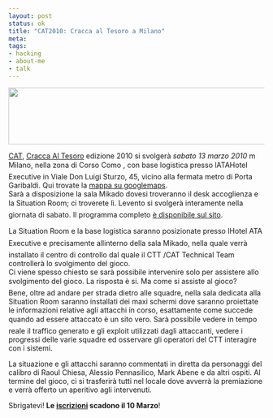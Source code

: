 ```yaml
--- 
layout: post
status: ok
title: "CAT2010: Cracca al Tesoro a Milano"
meta: 
tags: 
- hacking
- about-me
- talk
---
```

<a href="http://fast.mgpf.it//2010/03/header-center-e1267780200270.jpg"><img src="http://fast.mgpf.it//2010/03/header-center-e1267780200270-540x112.jpg" alt="" title="header-center-e1267780200270" width="540" height="112" class="aligncenter size-medium wp-image-1871" /></a>  
  
[CAT][4], [Cracca Al Tesoro][4] edizione 2010 si svolgerà *sabato 13 marzo 2010* m Milano, nella zona di Corso Como , con base logistica  presso lATAHotel Executive in Viale Don Luigi Sturzo, 45, vicino alla fermata metro di Porta Garibaldi. Qui trovate la [mappa su googlemaps][1].  
Sarà a disposizione la sala Mikado dovesi troveranno il desk accoglienza e la Situation Room;  ci troverete lì.
Levento si svolgerà interamente nella giornata di sabato. Il programma completo [è disponibile sul sito][2].  
  
La Situation Room e la base logistica saranno posizionate presso lHotel ATA Executive e precisamente  allinterno della sala Mikado, nella quale verrà installato il centro di controllo dal quale il CTT /CAT Technical Team controllerà lo svolgimento del gioco.  
Ci viene spesso chiesto se sarà possibile intervenire solo per assistere allo svolgimento del gioco.  La risposta è si. Ma come si assiste al gioco?  
Bene, oltre ad andare per strada dietro alle squadre, nella sala dedicata alla Situation Room saranno installati dei maxi schermi dove saranno proiettate le informazioni relative agli attacchi in corso, esattamente come succede quando ad essere attaccato è un sito vero. Sarà possibile vedere in tempo reale il traffico generato e gli exploit utilizzati dagli attaccanti, vedere i progressi delle varie squadre ed osservare gli operatori del CTT interagire con i sistemi.  
  
La situazione e gli attacchi saranno commentati in diretta da personaggi del calibro di Raoul Chiesa, Alessio Pennasilico, Mark Abene e da altri ospiti. Al termine del gioco, ci si trasferirà tutti nel locale dove avverrà la premiazione e verrà offerto un aperitivo agli intervenuti.  
  
Sbrigatevi! **Le [iscrizioni][3] scadono il 10 Marzo**!
  
[1]: http://maps.google.com/maps?f=q&hl=en&q=zona+Corso+Como%2C+Milan%2C+Italy
[2]: http://www.wardriving.it/info/
[3]: http://www.wardriving.it/cat2010-continuano-le-pre-iscrizioni/
[4]: http://www.wardriving.it 
